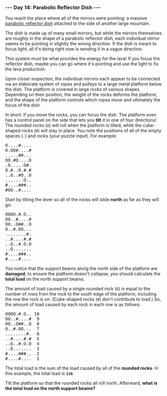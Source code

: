 ### --- Day 14: Parabolic Reflector Dish ---

You reach the place where all of the mirrors were pointing: a massive
[parabolic reflector dish](https://en.wikipedia.org/wiki/Parabolic_reflector) attached to the side of another large mountain.

The dish is made up of many small mirrors, but while the mirrors themselves
are roughly in the shape of a parabolic reflector dish, each individual
mirror seems to be pointing in slightly the wrong direction. If the dish is
meant to focus light, all it's doing right now is sending it in a vague
direction.

This system must be what provides the energy for the lava! If you focus the
reflector dish, maybe you can go where it's pointing and use the light to
fix the lava production.

Upon closer inspection, the individual mirrors each appear to be connected
via an elaborate system of ropes and pulleys to a large metal platform
below the dish. The platform is covered in large rocks of various shapes.
Depending on their position, the weight of the rocks deforms the platform,
and the shape of the platform controls which ropes move and ultimately the
focus of the dish.

In short: if you move the rocks, you can focus the dish. The platform even
has a control panel on the side that lets you **tilt** it in one of four
directions! The rounded rocks (`O`) will roll when the platform is tilted,
while the cube-shaped rocks (`#`) will stay in place. You note the positions
of all of the empty spaces (`.`) and rocks (your puzzle input). For example:

<pre>
O....#....
O.OO#....#
.....##...
OO.#O....O
.O.....O#.
O.#..O.#.#
..O..#O..O
.......O..
#....###..
#OO..#....
</pre>

Start by tilting the lever so all of the rocks will slide **north** as far as
they will go:

<pre>
OOOO.#.O..
OO..#....#
OO..O##..O
O..#.OO...
........#.
..#....#.#
..O..#.O.O
..O.......
#....###..
#....#....
</pre>

You notice that the support beams along the north side of the platform are
**damaged**; to ensure the platform doesn't collapse, you should calculate the
**total load** on the north support beams.

The amount of load caused by a single rounded rock (`O`) is equal to the
number of rows from the rock to the south edge of the platform, including
the row the rock is on. (Cube-shaped rocks (`#`) don't contribute to load.)
So, the amount of load caused by each rock in each row is as follows:

<pre>
OOOO.#.O.. 10
OO..#....#  9
OO..O##..O  8
O..#.OO...  7
........#.  6
..#....#.#  5
..O..#.O.O  4
..O.......  3
#....###..  2
#....#....  1
</pre>

The total load is the sum of the load caused by all of the **rounded rocks**.
In this example, the total load is **`136`**.

Tilt the platform so that the rounded rocks all roll north. Afterward, **what
is the total load on the north support beams?**
